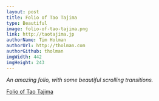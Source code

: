 ```yaml
---
layout: post
title: Folio of Tao Tajima
type: Beautiful
image: folio-of-tao-tajima.png
link: http://taotajima.jp
authorName: Tim Holman
authorUrl: http://tholman.com
authorGithub: tholman
imgWidth: 442
imgHeight: 243
---
```


_An amazing folio, with some beautiful scrolling transitions._

[Folio of Tao Tajima](http://taotajima.jp)

